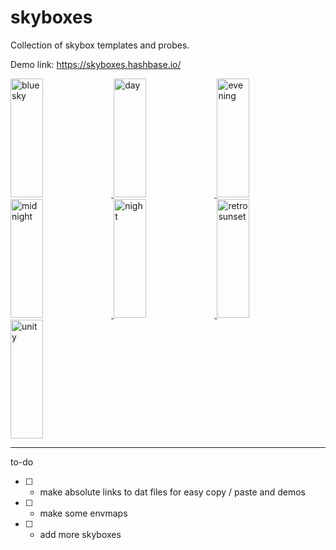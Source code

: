 # skyboxes

Collection of skybox templates and probes.

Demo link: <https://skyboxes.hashbase.io/>

<a href="https://i.imgur.com/oXYQDRc.jpg">
  <img alt="bluesky" target="_blank" src="https://i.imgur.com/oXYQDRc.jpg" height="190" width="32%">
</a>
<a href="https://i.imgur.com/kZmrdlY.jpg">
  <img alt="day" target="_blank" src="https://i.imgur.com/kZmrdlY.jpg" height="190" width="32%">
</a>
<a href="https://i.imgur.com/FiRF4IV.jpg">
  <img alt="evening" target="_blank" src="https://i.imgur.com/FiRF4IV.jpg" height="190" width="32%">
</a>
<a href="https://i.imgur.com/vVxzUU5.jpg">
  <img alt="midnight" target="_blank" src="https://i.imgur.com/vVxzUU5.jpg" height="190" width="32%">
</a>
<a href="https://i.imgur.com/1byE2OC.jpg">
  <img alt="night" target="_blank" src="https://i.imgur.com/1byE2OC.jpg" height="190" width="32%">
</a>
<a href="https://i.imgur.com/oPtRhM1.jpg">
  <img alt="retrosunset" target="_blank" src="https://i.imgur.com/oPtRhM1.jpg" height="190" width="32%">
</a>
<a href="https://i.imgur.com/UXbHvB9.jpg">
  <img alt="unity" target="_blank" src="https://i.imgur.com/UXbHvB9.jpg" height="190" width="32%">
</a>

---


to-do

- [ ] - make absolute links to dat files for easy copy / paste and demos
- [ ] - make some envmaps
- [ ] - add more skyboxes

